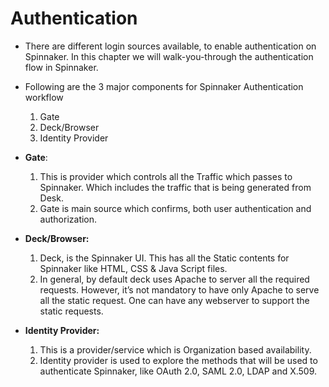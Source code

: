 # Authentication

* There are different login sources available, to enable authentication on Spinnaker. In this
chapter we will walk-you-through the authentication flow in Spinnaker.
* Following are the 3 major components for Spinnaker Authentication workflow
	1. Gate
	2. Deck/Browser
	3. Identity Provider

* **Gate**:
	1. This is provider which controls all the Traffic which passes to Spinnaker. Which includes
	the traffic that is being generated from Desk.
	2. Gate is main source which confirms, both user authentication and authorization.
* **Deck/Browser:**
	1. Deck, is the Spinnaker UI. This has all the Static contents for Spinnaker like HTML, CSS &
	Java Script files.
	2. In general, by default deck uses Apache to server all the required requests. However, it’s
	not mandatory to have only Apache to serve all the static request. One can have any
	webserver to support the static requests.
* **Identity Provider:**
	1. This is a provider/service which is Organization based availability.
	2. Identity provider is used to explore the methods that will be used to authenticate
	Spinnaker, like OAuth 2.0, SAML 2.0, LDAP and X.509.